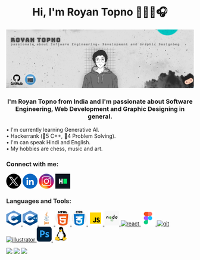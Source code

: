 <h1 align="center">Hi, I'm Royan Topno 🙋🏾‍♂️🎧</h1>

<p align="center"><img src="https://github.com/P00P-head/P00P-head/blob/main/githubBanner.png"/> </p>
<h3 align="center">I'm Royan Topno from India and I'm passionate about Software Engineering, Web Development and Graphic Designing in general.</h3>

<p>
  • I'm currently learning Generative AI.<br>
  • Hackerrank (🌟5 C++, 🌟4 Problem Solving).<br>
  • I'm can speak Hindi and English.<br>
  • My hobbies are chess, music and art.<br>
  
</p>

<h3 align="left">Connect with me:</h3>
<p align="left">
<a href="https://twitter.com/shirozakee">
<img align="center" src="https://github.com/P00P-head/P00P-head/blob/main/git_icons/twitter.png" alt="shirozakee" height="40" width="40" /></a>
<a href="https://linkedin.com/in/royan-topno-633072247"><img align="center" src="https://github.com/P00P-head/P00P-head/blob/main/git_icons/linkedin.png" alt="royan-topno-633072247" height="40" width="40" /></a>
<a href="https://instagram.com/sabanroyan"><img align="center" src="https://github.com/P00P-head/P00P-head/blob/main/git_icons/insta.png" alt="sabanroyan" height="40" width="40" /></a>
<a href="https://www.hackerrank.com/royantopno2000"><img align="center" src="https://github.com/P00P-head/P00P-head/blob/main/git_icons/HR.png" alt="royantopno2000" height="40" width="40" /></a>
</p>

<h3 align="left">Languages and Tools:</h3>
<p align="left"> 
<a href="https://www.cprogramming.com/"> <img src="https://github.com/P00P-head/P00P-head/blob/main/git_icons/C.png" alt="c" width="40" height="40"/> </a> 
<a href="https://www.w3schools.com/cpp/" > <img src="https://github.com/P00P-head/P00P-head/blob/main/git_icons/cpp.png" alt="cplusplus" 
width="40" height="40"/> </a> 
<a href="https://www.java.com/"> <img src="https://github.com/P00P-head/P00P-head/blob/main/git_icons/java.jpg" alt="java" width="40" height="40"/> </a> 
<a href="https://www.w3.org/html/"> <img src="https://github.com/P00P-head/P00P-head/blob/main/git_icons/HTML.png" alt="html5" width="40" height="40"/> </a> 
<a href="https://www.w3schools.com/css/"> <img src="https://github.com/P00P-head/P00P-head/blob/main/git_icons/CSS.png" alt="css3" width="40" height="40"/> </a> 
<a href=""> <img src="https://github.com/P00P-head/P00P-head/blob/main/git_icons/javascript.png" alt="js" width="40" height="40"/> </a> 
<a href="https://nodejs.org/en"> <img src="https://github.com/P00P-head/P00P-head/blob/main/git_icons/node.jpg" alt="js" width="40" height="40"/> </a> 
<a href="https://react.dev/"> <img src="https://images.icon-icons.com/2108/PNG/512/react_icon_130845.png" alt="react" width="40" height="40"/> </a> 
<a href="https://www.figma.com/"> <img src="https://github.com/P00P-head/P00P-head/blob/main/git_icons/figma.png" alt="git" width="40" height="40"/> </a> 
<a href="https://git-scm.com/"> <img src="https://www.vectorlogo.zone/logos/git-scm/git-scm-icon.svg" alt="git" width="40" height="40"/> </a> 
<a href="https://www.adobe.com/in/products/illustrator.html" > <img src="https://www.vectorlogo.zone/logos/adobe_illustrator/adobe_illustrator-icon.svg" alt="illustrator" width="40" height="40"/> </a>
<a href="https://www.photoshop.com/en"> <img src="https://github.com/P00P-head/P00P-head/blob/main/git_icons/ps.png" alt="photoshop" width="40" height="40"/> </a> 
<a href="https://www.linux.org/"> <img src="https://raw.githubusercontent.com/devicons/devicon/master/icons/linux/linux-original.svg" alt="linux" width="40" height="40"/> </a>

</p>

<p>
  <img src="https://raw.githubusercontent.com/P00P-head/github-stats/master/generated/overview.svg#gh-dark-mode-only">
<img src="https://github-readme-stats.vercel.app/api?username=P00P-head&show_icons=true&theme=radical">
<img src="https://github-readme-stats.vercel.app/api/top-langs/?username=P00P-head&size_weight=0.5&count_weight=0.5">
</p>
